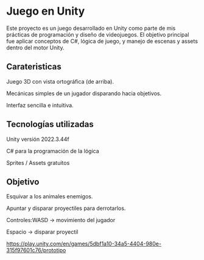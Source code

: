 # Juego en Unity
Este proyecto es un juego desarrollado en Unity como parte de mis prácticas de programación y diseño de videojuegos.
El objetivo principal fue aplicar conceptos de C#, lógica de juego, y manejo de escenas y assets dentro del motor Unity.

## Carateristicas
Juego 3D con vista ortográfica (de arriba).

Mecánicas simples de un jugador disparando hacia objetivos.

Interfaz sencilla e intuitiva.

## Tecnologías utilizadas
Unity versión 2022.3.44f

C# para la programación de la lógica

Sprites / Assets gratuitos

## Objetivo
Esquivar a los animales enemigos.

Apuntar y disparar proyectiles para derrotarlos.

Controles:WASD → movimiento del jugador

Espacio → disparar proyectil

https://play.unity.com/en/games/5dbf1a10-34a5-4404-980e-315f97601c76/prototipo
